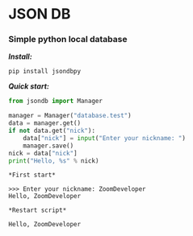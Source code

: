 <h1>JSON DB</h1>
<h3>Simple python local database</h3>

***Install:***
```
pip install jsondbpy
```

***Quick start:***

```python
from jsondb import Manager

manager = Manager("database.test")
data = manager.get()
if not data.get("nick"): 
    data["nick"] = input("Enter your nickname: ")
    manager.save()
nick = data["nick"]
print("Hello, %s" % nick)
```

    *First start*
```
>>> Enter your nickname: ZoomDeveloper
Hello, ZoomDeveloper
```
    *Restart script*
```
Hello, ZoomDeveloper
```
